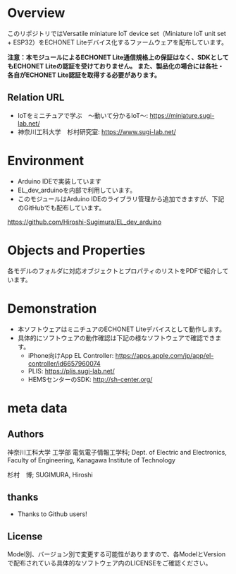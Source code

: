 # Overview

このリポジトリではVersatile miniature IoT device set（Miniature IoT unit set + ESP32）をECHONET Liteデバイス化するファームウェアを配布しています。


**注意：本モジュールによるECHONET Lite通信規格上の保証はなく、SDKとしてもECHONET Liteの認証を受けておりません。
また、製品化の場合には各社・各自がECHONET Lite認証を取得する必要があります。**


## Relation URL

- IoTをミニチュアで学ぶ　～動いて分かるIoT～: https://miniature.sugi-lab.net/
- 神奈川工科大学　杉村研究室: https://www.sugi-lab.net/

# Environment

- Arduino IDEで実装しています
- EL_dev_arduinoを内部で利用しています。
- このモジュールはArduino IDEのライブラリ管理から追加できますが、下記のGitHubでも配布しています。

https://github.com/Hiroshi-Sugimura/EL_dev_arduino


# Objects and Properties

各モデルのフォルダに対応オブジェクトとプロパティのリストをPDFで紹介しています。


# Demonstration

- 本ソフトウェアはミニチュアのECHONET Liteデバイスとして動作します。
- 具体的にソフトウェアの動作確認は下記の様なソフトウェアで確認できます。
  - iPhone向けApp EL Controller: https://apps.apple.com/jp/app/el-controller/id6657960074
  - PLIS: https://plis.sugi-lab.net/
  - HEMSセンターのSDK: http://sh-center.org/


# meta data

## Authors

神奈川工科大学  工学部  電気電子情報工学科; Dept. of Electric and Electronics, Faculty of Engineering, Kanagawa Institute of Technology

杉村　博; SUGIMURA, Hiroshi

## thanks

- Thanks to Github users!

## License

Model別、バージョン別で変更する可能性がありますので、各ModelとVersionで配布されている具体的なソフトウェア内のLICENSEをご確認ください。

